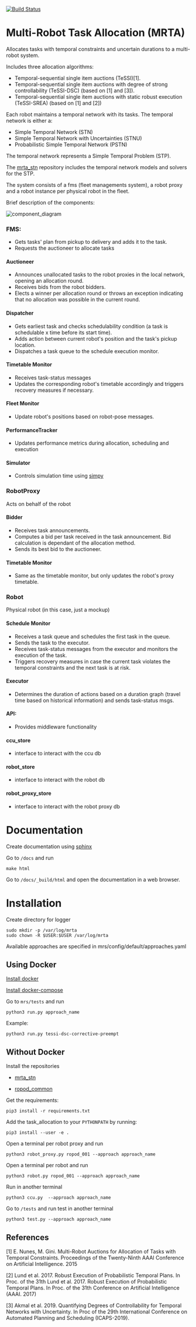 
[![Build Status](https://travis-ci.com/anenriquez/mrta.svg?branch=master)](https://travis-ci.com/anenriquez/mrta)

# Multi-Robot Task Allocation (MRTA)

Allocates tasks with temporal constraints and uncertain durations to a multi-robot system.

Includes three allocation algorithms:
- Temporal-sequential single item auctions (TeSSI)[1]. 
- Temporal-sequential single item auctions with degree of strong controllability (TeSSI-DSC) (based on [1] and [3]).
- Temporal-sequential single item auctions with static robust execution (TeSSI-SREA) (based on [1] and [2])
 
Each robot maintains a temporal network with its tasks.
The temporal network is either a:
- Simple Temporal Network (STN)
- Simple Temporal Network with Uncertainties (STNU)
- Probabilistic Simple Temporal Network (PSTN)

The temporal network represents a Simple Temporal Problem (STP).

The [mrta_stn](https://github.com/anenriquez/mrta_stn/) repository includes the temporal
network models and solvers for the STP.


The system consists of a fms (fleet managements system), a robot proxy and a robot instance per physical robot in the fleet.

Brief description of the components: 

![component_diagram](https://github.com/ropod-project/mrta/blob/develop/documentation/component_diagram.png)

### FMS: 
- Gets tasks' plan from pickup to delivery and adds it to the task.
- Requests the auctioneer to allocate tasks
 
#### Auctioneer
- Announces unallocated tasks to the robot proxies in the local network, opening an allocation round.
- Receives bids from the robot bidders.
- Elects a winner per allocation round or throws an exception indicating that no allocation was possible in the current round.

#### Dispatcher
- Gets earliest task and checks schedulability condition (a task is schedulable x time before its start time).
- Adds action between current robot's position and the task's pickup location.
- Dispatches a task queue to the schedule execution monitor. 

#### Timetable Monitor
- Receives task-status messages 
- Updates the corresponding robot's timetable accordingly and triggers recovery measures if necessary. 

#### Fleet Monitor
- Update robot's positions based on robot-pose messages.

#### PerformanceTracker
- Updates performance metrics during allocation, scheduling and execution

#### Simulator
- Controls simulation time using [simpy](https://simpy.readthedocs.io/en/latest/)

### RobotProxy
Acts on behalf of the robot

#### Bidder
- Receives task announcements.
- Computes a bid per task received in the task announcement. Bid calculation is dependant of the allocation method.
- Sends its best bid to the auctioneer.

#### Timetable Monitor
- Same as the timetable monitor, but only updates the robot's proxy timetable.

### Robot
Physical robot (in this case, just a mockup)

#### Schedule Monitor
- Receives a task queue and schedules the first task in the queue.
- Sends the task to the executor. 
- Receives task-status messages from the executor and monitors the execution of the task.
- Triggers recovery measures in case the current task violates the temporal constraints and the next task is at risk. 

#### Executor
- Determines the duration of actions based on a duration graph (travel time based on historical information) and sends task-status msgs.

#### API:
- Provides middleware functionality

#### ccu_store
- interface to interact with the ccu db

#### robot_store
- interface to interact with the robot db

#### robot_proxy_store
- interface to interact with the robot proxy db

# Documentation

Create documentation using [sphinx](https://www.sphinx-doc.org/en/master/)

Go to `/docs` and run 
```
make html
```

Go to `/docs/_build/html` and open the documentation in a web browser.


# Installation

Create directory for logger
```
sudo mkdir -p /var/log/mrta
sudo chown -R $USER:$USER /var/log/mrta
```

Available approaches are specified in mrs/config/default/approaches.yaml

## Using Docker

[Install docker](https://docs.docker.com/install/linux/docker-ce/ubuntu/)

[Install docker-compose](https://docs.docker.com/compose/install/)

Go to `mrs/tests` and run
```
python3 run.py approach_name

```

Example:

```
python3 run.py tessi-dsc-corrective-preempt
```

## Without Docker

Install the repositories

-  [mrta_stn](https://github.com/anenriquez/mrta_stn)

- [ropod_common](https://github.com/ropod-project/ropod_common)


Get the requirements:
```
pip3 install -r requirements.txt
```

Add the task_allocation to your `PYTHONPATH` by running:

```
pip3 install --user -e .
```

Open a terminal per robot proxy and run

```
python3 robot_proxy.py ropod_001 --approach approach_name
```

Open a terminal per robot and run

```
python3 robot.py ropod_001 --approach approach_name
```

Run in another terminal

```
python3 ccu.py  --approach approach_name
```

Go to `/tests` and run test in another terminal
```
python3 test.py --approach approach_name
```

## References

[1] E. Nunes, M. Gini. Multi-Robot Auctions for Allocation of Tasks with Temporal Constraints. Proceedings of the Twenty-Ninth AAAI Conference on Artificial Intelligence. 2015

[2] Lund et al. 2017. Robust Execution of Probabilistic Temporal Plans. In Proc. of the 31th Lund et al. 2017. Robust Execution of Probabilistic Temporal Plans. In Proc. of the 31th Conference on Artificial Intelligence (AAAI. 2017)

[3] Akmal et al. 2019. Quantifying Degrees of Controllability for Temporal Networks with Uncertainty. In Proc of the 29th International Conference on Automated Planning and Scheduling (ICAPS-2019). 